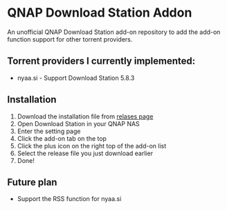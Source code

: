 # QNAP Download Station Addon
An unofficial QNAP Download Station add-on repository to add the add-on function support for other torrent providers.

## Torrent providers I currently implemented:
* nyaa.si - Support Download Station 5.8.3

## Installation
1. Download the installation file from [relases page](https://github.com/ares30841167/qnap-download-station-addon/releases)
2. Open Download Station in your QNAP NAS
3. Enter the setting page
4. Click the add-on tab on the top
5. Click the plus icon on the right top of the add-on list
6. Select the release file you just download earlier
7. Done!

## Future plan
* Support the RSS function for nyaa.si
